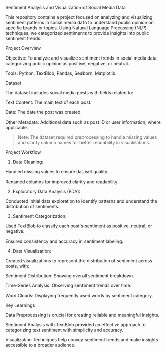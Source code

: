Sentiment Analysis and Visualization of Social Media Data

This repository contains a project focused on analyzing and visualizing sentiment patterns in social media data to understand public opinion on specific brands or topics. Using Natural Language Processing (NLP) techniques, we categorized sentiments to provide insights into public sentiment trends.

Project Overview

Objective: To analyze and visualize sentiment trends in social media data, categorizing public opinion as positive, negative, or neutral.

Tools: Python, TextBlob, Pandas, Seaborn, Matplotlib.


Dataset

The dataset includes social media posts with fields related to:

Text Content: The main text of each post.

Date: The date the post was created.

Other Metadata: Additional data such as post ID or user information, where applicable.


> Note: The dataset required preprocessing to handle missing values and clarify column names for better readability in visualizations.



Project Workflow

1. Data Cleaning:

Handled missing values to ensure dataset quality.

Renamed columns for improved clarity and readability.



2. Exploratory Data Analysis (EDA):

Conducted initial data exploration to identify patterns and understand the distribution of sentiments.



3. Sentiment Categorization:

Used TextBlob to classify each post's sentiment as positive, neutral, or negative.

Ensured consistency and accuracy in sentiment labeling.



4. Data Visualization:

Created visualizations to represent the distribution of sentiment across posts, with:

Sentiment Distribution: Showing overall sentiment breakdown.

Time-Series Analysis: Observing sentiment trends over time.

Word Clouds: Displaying frequently used words by sentiment category.





Key Learnings

Data Preprocessing is crucial for creating reliable and meaningful insights.

Sentiment Analysis with TextBlob provided an effective approach to categorizing text sentiment with simplicity and accuracy.

Visualization Techniques help convey sentiment trends and make insights accessible to a broader audience.

